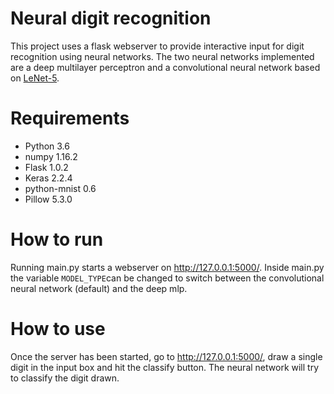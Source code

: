 # Neural digit recognition

This project uses a flask webserver to provide interactive input for digit recognition using neural networks. The two neural networks implemented are a deep multilayer perceptron and a convolutional neural network based on [LeNet-5](<http://yann.lecun.com/exdb/publis/pdf/lecun-01a.pdf>). 



# Requirements

- Python 3.6
- numpy 1.16.2
- Flask 1.0.2
- Keras 2.2.4
- python-mnist 0.6
- Pillow 5.3.0

# How to run

Running main.py starts a webserver on <http://127.0.0.1:5000/>. Inside main.py the variable ```MODEL_TYPE```can be changed to switch between the convolutional neural network (default) and the deep mlp. 

# How to use

Once the server has been started, go to <http://127.0.0.1:5000/>, draw a single digit in the input box and hit the classify button. The neural network will try to classify the digit drawn.